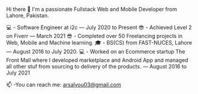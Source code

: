 Hi there 👋
I'm a passionate Fullstack Web and Mobile Developer from Lahore, Pakistan.

💻 - Software Engineer at i2c — July 2020 to Present
😎 - Achieved Level 2 on Fiverr — March 2021
😎 - Completed over 50 Freelancing projects in Web, Mobile and Machine learning.
🎓 - BS(CS) from FAST-NUCES, Lahore — August 2016 to July 2020.
💻 - Worked on an Ecommerce startup The Front Mall where I developed marketplace and Android App and managed all other stuf from sourcing to delivery of the products. — August 2016 to July 2021

📫 -You can reach me: arsalyou03@gmail.com

